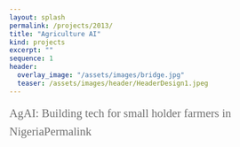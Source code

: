 ```yaml
---
layout: splash
permalink: /projects/2013/
title: "Agriculture AI"
kind: projects
excerpt: ""
sequence: 1
header: 
  overlay_image: "/assets/images/bridge.jpg"
  teaser: /assets/images/header/HeaderDesign1.jpeg
--- 
```


<div style="font-family:Karla; font-size:1.3rem; color:#707070;line-height:1.6;">
AgAI: Building tech for small holder farmers in NigeriaPermalink
 
  
  
</div>



